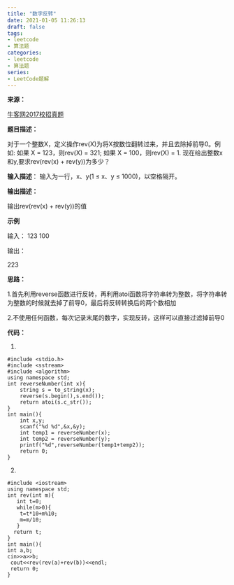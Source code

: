 ```yaml
---
title: "数字反转"
date: 2021-01-05 11:26:13
draft: false
tags:
- leetcode
- 算法题
categories: 
- leetcode
- 算法题
series:
- LeetCode题解
---
```

**来源：**

[牛客网2017校招真题](https://www.nowcoder.com/ta/2017test)

**题目描述：**

对于一个整数X，定义操作rev(X)为将X按数位翻转过来，并且去除掉前导0。例如:
如果 X = 123，则rev(X) = 321;
如果 X = 100，则rev(X) = 1.
现在给出整数x和y,要求rev(rev(x) + rev(y))为多少？

**输入描述**：
输入为一行，x、y(1 ≤ x、y ≤ 1000)，以空格隔开。

**输出描述：**

输出rev(rev(x) + rev(y))的值

**示例**

输入：
123 100

输出：

223

**思路：**

1.首先利用reverse函数进行反转，再利用atoi函数将字符串转为整数，将字符串转为整数的时候就去掉了前导0，最后将反转转换后的两个数相加

2.不使用任何函数，每次记录末尾的数字，实现反转，这样可以直接过滤掉前导0

**代码：**

1.

```
#include <stdio.h>
#include <sstream>
#include <algorithm>
using namespace std;
int reverseNumber(int x){
    string s = to_string(x);
    reverse(s.begin(),s.end());
    return atoi(s.c_str());
}
int main(){
    int x,y;
    scanf("%d %d",&x,&y);
    int temp1 = reverseNumber(x);
    int temp2 = reverseNumber(y);
    printf("%d",reverseNumber(temp1+temp2));
    return 0;
}
```

2.

```
#include <iostream>
using namespace std;
int rev(int m){
   int t=0;
   while(m>0){
    t=t*10+m%10;
    m=m/10;
   }
  return t;
}
int main(){
int a,b;
cin>>a>>b;
 cout<<rev(rev(a)+rev(b))<<endl;
 return 0;
}
```